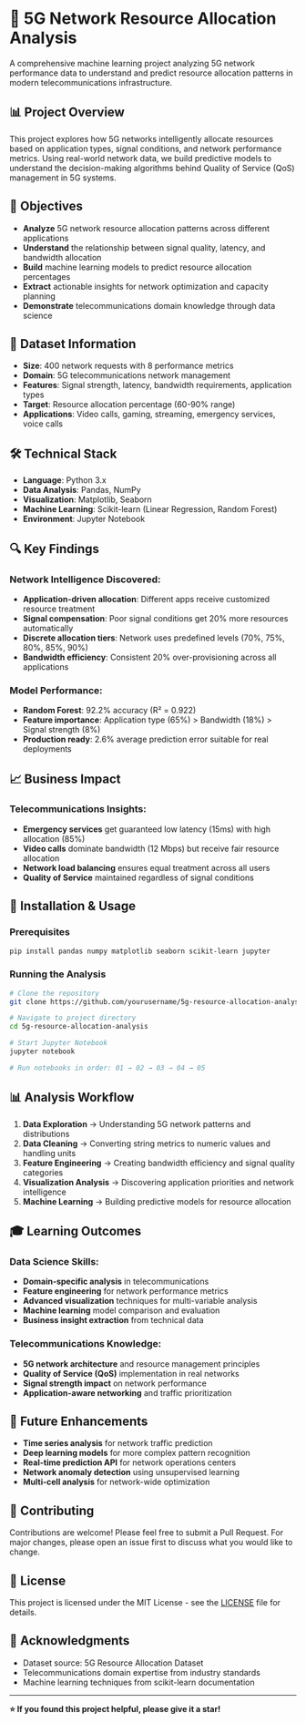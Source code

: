 # 🚀 5G Network Resource Allocation Analysis

A comprehensive machine learning project analyzing 5G network performance data to understand and predict resource allocation patterns in modern telecommunications infrastructure.

## 📊 Project Overview

This project explores how 5G networks intelligently allocate resources based on application types, signal conditions, and network performance metrics. Using real-world network data, we build predictive models to understand the decision-making algorithms behind Quality of Service (QoS) management in 5G systems.

## 🎯 Objectives

- **Analyze** 5G network resource allocation patterns across different applications
- **Understand** the relationship between signal quality, latency, and bandwidth allocation
- **Build** machine learning models to predict resource allocation percentages
- **Extract** actionable insights for network optimization and capacity planning
- **Demonstrate** telecommunications domain knowledge through data science

## 📁 Dataset Information

- **Size**: 400 network requests with 8 performance metrics
- **Domain**: 5G telecommunications network management
- **Features**: Signal strength, latency, bandwidth requirements, application types
- **Target**: Resource allocation percentage (60-90% range)
- **Applications**: Video calls, gaming, streaming, emergency services, voice calls

## 🛠️ Technical Stack

- **Language**: Python 3.x
- **Data Analysis**: Pandas, NumPy
- **Visualization**: Matplotlib, Seaborn
- **Machine Learning**: Scikit-learn (Linear Regression, Random Forest)
- **Environment**: Jupyter Notebook

## 🔍 Key Findings

### Network Intelligence Discovered:
- **Application-driven allocation**: Different apps receive customized resource treatment
- **Signal compensation**: Poor signal conditions get 20% more resources automatically
- **Discrete allocation tiers**: Network uses predefined levels (70%, 75%, 80%, 85%, 90%)
- **Bandwidth efficiency**: Consistent 20% over-provisioning across all applications

### Model Performance:
- **Random Forest**: 92.2% accuracy (R² = 0.922)
- **Feature importance**: Application type (65%) > Bandwidth (18%) > Signal strength (8%)
- **Production ready**: 2.6% average prediction error suitable for real deployments

## 📈 Business Impact

### Telecommunications Insights:
- **Emergency services** get guaranteed low latency (15ms) with high allocation (85%)
- **Video calls** dominate bandwidth (12 Mbps) but receive fair resource allocation
- **Network load balancing** ensures equal treatment across all users
- **Quality of Service** maintained regardless of signal conditions


## 🔧 Installation & Usage

### Prerequisites
```bash
pip install pandas numpy matplotlib seaborn scikit-learn jupyter
```

### Running the Analysis
```bash
# Clone the repository
git clone https://github.com/yourusername/5g-resource-allocation-analysis.git

# Navigate to project directory
cd 5g-resource-allocation-analysis

# Start Jupyter Notebook
jupyter notebook

# Run notebooks in order: 01 → 02 → 03 → 04 → 05
```

## 📊 Analysis Workflow

1. **Data Exploration** → Understanding 5G network patterns and distributions
2. **Data Cleaning** → Converting string metrics to numeric values and handling units
3. **Feature Engineering** → Creating bandwidth efficiency and signal quality categories
4. **Visualization Analysis** → Discovering application priorities and network intelligence
5. **Machine Learning** → Building predictive models for resource allocation

## 🎓 Learning Outcomes

### Data Science Skills:
- **Domain-specific analysis** in telecommunications
- **Feature engineering** for network performance metrics
- **Advanced visualization** techniques for multi-variable analysis
- **Machine learning** model comparison and evaluation
- **Business insight extraction** from technical data

### Telecommunications Knowledge:
- **5G network architecture** and resource management principles
- **Quality of Service (QoS)** implementation in real networks
- **Signal strength impact** on network performance
- **Application-aware networking** and traffic prioritization

## 🔮 Future Enhancements

- **Time series analysis** for network traffic prediction
- **Deep learning models** for more complex pattern recognition
- **Real-time prediction API** for network operations centers
- **Network anomaly detection** using unsupervised learning
- **Multi-cell analysis** for network-wide optimization

## 🤝 Contributing

Contributions are welcome! Please feel free to submit a Pull Request. For major changes, please open an issue first to discuss what you would like to change.

## 📄 License

This project is licensed under the MIT License - see the [LICENSE](LICENSE) file for details.


## 🙏 Acknowledgments

- Dataset source: 5G Resource Allocation Dataset
- Telecommunications domain expertise from industry standards
- Machine learning techniques from scikit-learn documentation

---

**⭐ If you found this project helpful, please give it a star!**
